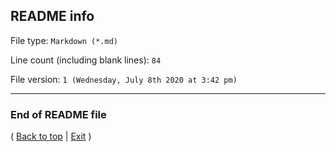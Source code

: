 ## README info

File type: `Markdown (*.md)`

Line count (including blank lines): `84`

File version: `1 (Wednesday, July 8th 2020 at 3:42 pm)`

***

### End of README file

( [Back to top](#Top) | [Exit](https://github.com) )



